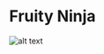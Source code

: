 # Fruity Ninja 

![alt text](https://drive.google.com/file/d/155OeBjHJk0b0IFvx-V0NIUacaC9ZpwOg/view?usp=sharing)
